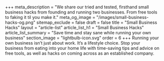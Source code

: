 +++
meta_description = "We share our tried and tested, firsthand small business hacks from founding and running two businesses. From free tools to faking it til you make it."
meta_og_image = "/images/small-business-hacks-og.png"
sitemap_exclude = false
draft = false
title = "Small Business Hacks"
layout = "article-list"
article_list_h1 = "Small Business Hacks"
article_list_summary = "Save time and stay sane while running your own business"
section_image = "lightbulb-icon.svg"
order = 6
+++
Running your own business isn’t just about work. It’s a lifestyle choice. Stop your business from eating into your home life with time-saving tips and advice on free tools, as well as hacks on coming across as an established company.